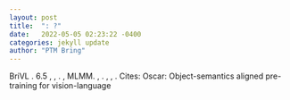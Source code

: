 ```yaml
---
layout: post
title:  ": ?"
date:   2022-05-05 02:23:22 -0400
categories: jekyll update
author: "PTM Bring"
---
```

BriVL . 6.5 , , . , MLMM. , . , , . Cites: Oscar: Object-semantics aligned pre-training for vision-language
